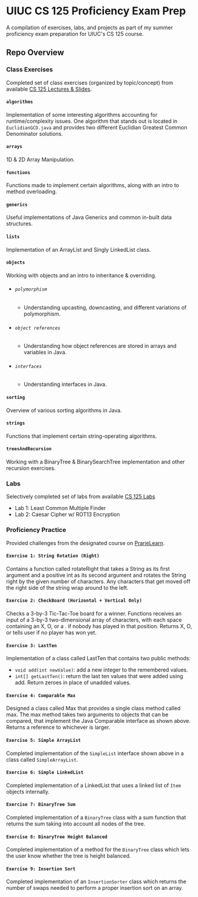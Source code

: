 # UIUC CS 125 Proficiency Exam Prep
A compilation of exercises, labs, and projects as part of my summer proficiency exam preparation for UIUC's CS 125 course.

## Repo Overview
### Class Exercises
Completed set of class exercises (organized by topic/concept) from available [CS 125 Lectures & Slides](https://cs125.cs.illinois.edu/learn).

#### ```algorithms```
Implementation of some interesting algorithms accounting for runtime/complexity issues. One algorithm that stands out is located in ```EuclidianGCD.java``` and provides two different Euclidian Greatest Common Denominator solutions.

#### ```arrays```
1D & 2D Array Manipulation.

#### ```functions```
Functions made to implement certain algorithms, along with an intro to method overloading.

#### ```generics```
Useful implementations of Java Generics and common in-built data structures.

#### ```lists```
Implementation of an ArrayList and Singly LinkedList class.

#### ```objects```
Working with objects and an intro to inheritance & overriding.

- ###### ```polymorphism```
  - Understanding upcasting, downcasting, and different variations of polymorphism.

- ###### ```object references```
  - Understanding how object references are stored in arrays and variables in Java.

- ###### ```interfaces```
  - Understanding interfaces in Java.
  
#### ```sorting```
Overview of various sorting algorithms in Java.

#### ```strings```
Functions that implement certain string-operating algorithms.

#### ```treesAndRecursion```
Working with a BinaryTree & BinarySearchTree implementation and other recursion exercises.


### Labs
Selectively completed set of labs from available [CS 125 Labs](https://cs125.cs.illinois.edu/lab/)
* Lab 1: Least Common Multiple Finder 
* Lab 2: Caesar Cipher w/ ROT13 Encryption


### Proficiency Practice
Provided challenges from the designated course on [PrarieLearn](https://prairielearn.engr.illinois.edu/).

#### ```Exercise 1: String Rotation (Right)```
Contains a function called rotateRight that takes a String as its first argument and a positive int as its second argument and rotates the String right by the given number of characters. Any characters that get moved off the right side of the string wrap around to the left.

#### ```Exercise 2: CheckBoard (Horizontal + Vertical Only)```
Checks a 3-by-3 Tic-Tac-Toe board for a winner. Functions receives an input of a 3-by-3 two-dimensional array of characters, with each space containing an X, O, or a . if nobody has played in that position. Returns X, O, or tells user if no player has won yet.

#### ```Exercise 3: LastTen```
Implementation of a class called LastTen that contains two public methods:
- ```void add(int newValue)```: add a new integer to the remembered values.
- ```int[] getLastTen()```: return the last ten values that were added using add. Return zeroes in place of unadded values.

#### ```Exercise 4: Comparable Max```
Designed a class called Max that provides a single class method called max. The max method takes two arguments to objects that can be compared, that implement the Java Comparable interface as shown above. Returns a reference to whichever is larger.

#### ```Exercise 5: Simple ArrayList```
Completed implementation of the ```SimpleList``` interface shown above in a class called ```SimpleArrayList```. 

#### ```Exercise 6: Simple LinkedList```
Completed implementation of a LinkedList that uses a linked list of ```Item``` objects internally.

#### ```Exercise 7: BinaryTree Sum```
Completed implementation of a ```BinaryTree``` class with a sum function that returns the sum taking into account all nodes of the tree.

#### ```Exercise 8: BinaryTree Height Balanced```
Completed implementation of a method for the ```BinaryTree``` class which lets the user know whether the tree is height balanced.

#### ```Exercise 9: Insertion Sort```
Completed implementation of an ```InsertionSorter``` class which returns the number of swaps needed to perform a proper insertion sort on an array.
